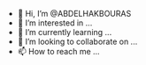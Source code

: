 - 👋 Hi, I’m @ABDELHAKBOURAS
- 👀 I’m interested in ...
- 🌱 I’m currently learning ...
- 💞️ I’m looking to collaborate on ...
- 📫 How to reach me ...

<!---
ABDELHAKBOURAS/ABDELHAKBOURAS is a ✨ special ✨ repository because its `README.md` (this file) appears on your GitHub profile.
You can click the Preview link to take a look at your changes.
--->
